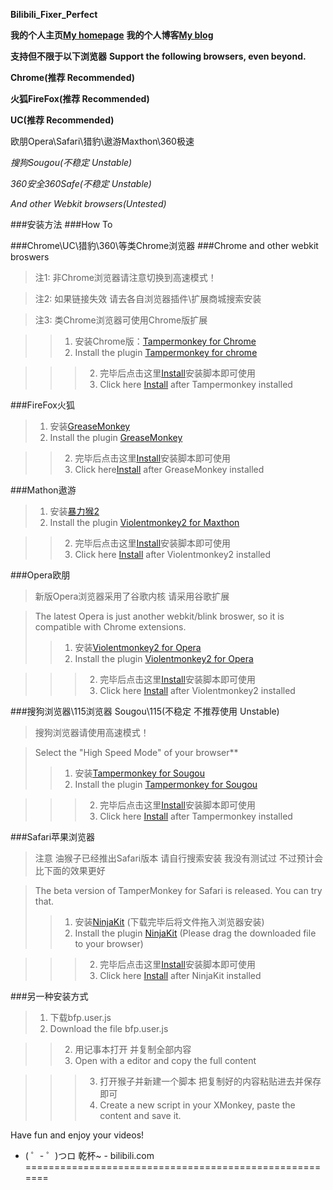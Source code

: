 **Bilibili_Fixer_Perfect**

**我的个人主页[My homepage][]**
**我的个人博客[My blog][]**

<!-- **本黑科技理论上兼容所有浏览器请务必仔细观看教程！** -->
<!-- **This script theoretically support all browsers(limited for IE) PLEASE read the following instruments** -->

**支持但不限于以下浏览器**
**Support the following browsers, even beyond.**

**Chrome(推荐 Recommended)**

**火狐FireFox(推荐 Recommended)**

**UC(推荐 Recommended)**

欧朋Opera\Safari\猎豹\遨游Maxthon\360极速

_搜狗Sougou(不稳定 Unstable)_

_360安全360Safe(不稳定 Unstable)_

_And other Webkit browsers(Untested)_

###安装方法
###How To

###Chrome\UC\猎豹\360\等类Chrome浏览器
###Chrome and other webkit broswers
>注1: 非Chrome浏览器请注意切换到高速模式！

>注2: 如果链接失效 请去各自浏览器插件\扩展商城搜索安装

>注3: 类Chrome浏览器可使用Chrome版扩展

>> 1.  安装Chrome版：[Tampermonkey for Chrome][]
>> 1.  Install the plugin [Tampermonkey for chrome][]

>>> 2.  完毕后点击这里[Install][]安装脚本即可使用
>>> 2.  Click here [Install][] after Tampermonkey installed

###FireFox火狐
>  1.  安装[GreaseMonkey][]
>  1.  Install the plugin [GreaseMonkey][]

>>  2.  完毕后点击这里[Install][]安装脚本即可使用
>>  2.  Click here[Install][] after GreaseMonkey installed

###Mathon遨游
>  1.  安装[暴力猴2][]
>  1.  Install the plugin [Violentmonkey2 for Maxthon][]

>>  2.  完毕后点击这里[Install][]安装脚本即可使用
>>  2.  Click here [Install][] after Violentmonkey2 installed

###Opera欧朋
>新版Opera浏览器采用了谷歌内核 请采用谷歌扩展

>The latest Opera is just another webkit/blink broswer, so it is compatible with Chrome extensions.
>> 1.  安装[Violentmonkey2 for Opera][]
>> 1.  Install the plugin [Violentmonkey2 for Opera][]

>>> 2.  完毕后点击这里[Install][]安装脚本即可使用
>>> 2.  Click here [Install][] after Violentmonkey2 installed

###搜狗浏览器\115浏览器 Sougou\115(不稳定 不推荐使用 Unstable)
>搜狗浏览器请使用高速模式！

>Select the "High Speed Mode" of your browser**
>>1.  安装[Tampermonkey for Sougou][]
>>1.  Install the plugin [Tampermonkey for Sougou][]

>>>2.  完毕后点击这里[Install][]安装脚本即可使用
>>>2.  Click here [Install][] after Tampermonkey installed


###Safari苹果浏览器
>注意 油猴子已经推出Safari版本 请自行搜索安装 我没有测试过 不过预计会比下面的效果更好

>The beta version of TamperMonkey for Safari is released. You can try that.
>>  1.  安装[NinjaKit][] (下载完毕后将文件拖入浏览器安装)
>>  1.  Install the plugin [NinjaKit][] (Please drag the downloaded file to your browser)

>>>  2.  完毕后点击这里[Install][]安装脚本即可使用
>>>  2.  Click here [Install][] after NinjaKit installed

###另一种安装方式
>1. 下载bfp.user.js
>1. Download the file bfp.user.js

>>2. 用记事本打开 并复制全部内容
>>2. Open with a editor and copy the full content

>>>3. 打开猴子并新建一个脚本 把复制好的内容粘贴进去并保存即可
>>>3. Create a new script in your XMonkey, paste the content and save it.

<!-- 通过书签栏安装 将下面的链接拖进你的浏览器书签栏 然后在关键时刻 点击！
Or, you can drag the following link to your bookmark bar and click it when you need it.
>>>书签版地址 请拖拽进你的书签栏
[请拖拽至您的书签栏][] -->

Have fun and enjoy your videos!


 - ( ゜- ゜)つロ 乾杯~ - bilibili.com
=======================================================

  [FireAway的新浪微博]:http://weibo.com/fireaway "FireAway~"
  [剑仙乘仙剑]: http://dwz.cn/7xu6E "不粉我的人都会吃面包"
  [Install]: https://greasyfork.org/zh-CN/scripts/663-bilibili-fixer-perfect "请点这里安装！"
  [Tampermonkey for Chrome]: http://dwz.cn/7xsFz "Tampermonkey for Chrome"
  [Tampermonkey for chrome and others except 360]: http://dwz.cn/7xsFz "Tampermonkey Chrome"
  [Tampermonkey 打开的页面中肯定有个可以装 For 360浏览器]: http://t.cn/zTNqAwR "360可用二者其中之一"
  [Tampermonkey for 360]: http://t.cn/zTNqAwR "Tampermonkey for 360"
  [GreaseMonkey]: http://dwz.cn/7AYZs "GreaseMonkey"
  [暴力猴2]: http://dwz.cn/7xsHe "暴力猴2"
  [Violentmonkey2 for Maxthon]: http://dwz.cn/7xsHe "Violentmonkey2 for Maxthon"
  [Violentmonkey2 for Opera]: http://dwz.cn/7xsHY "Violentmonkey for Opera"
  [Tampermonkey for Sougou]: http://dwz.cn/7z19y "Tampermonkey for Sougou"
  [NinjaKit]: http://t.cn/zT6WETx "NinjaKit"
  [My homepage]: http://bilifixer.nmzh.net/?index=1 "Homepage"
  [My blog]: http://fireawayh.info/ "Blog"
  [请拖拽至您的书签栏]: http://fireawayh.info/ "Bookmark"

[Chrome]: /scripts/show/165424/#1/  "Chrome\猎豹\360安全版\360极速版"
[FireFox]: /scripts/show/165424/#2/ "FireFox火狐"
[Maxthon]: /scripts/show/165424/#3/ "Maxthon遨游"
[Opera]: /scripts/show/165424/#4/ "Opera欧朋"
[Sougou]: /scripts/show/165424/#5/ "搜狗浏览器\115浏览器"
[Safari]: /scripts/show/165424/#6/ "Safari苹果"
[Others]: /scripts/show/165424/#7/ "其他双核浏览器如115"

[一键开广告]: http://tieba.baidu.com/p/2382812605 "一键点广告"
